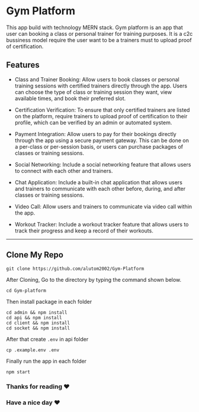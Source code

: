 # Gym Platform

This app build with technology MERN stack. Gym platform is an app that user can booking a class or personal trainer for training purposes. It is a c2c bussiness model require the user want to be a trainers must to upload proof of certification. <br>

## Features
- Class and Trainer Booking: Allow users to book classes or personal training sessions with certified trainers directly through the app. Users can choose the type of class or training session they want, view available times, and book their preferred slot.

- Certification Verification: To ensure that only certified trainers are listed on the platform, require trainers to upload proof of certification to their profile, which can be verified by an admin or automated system.

- Payment Integration: Allow users to pay for their bookings directly through the app using a secure payment gateway. This can be done on a per-class or per-session basis, or users can purchase packages of classes or training sessions.

- Social Networking: Include a social networking feature that allows users to connect with each other and trainers. 

- Chat Application: Include a built-in chat application that allows users and trainers to communicate with each other before, during, and after classes or training sessions.

- Video Call: Allow users and trainers to communicate via video call within the app.

- Workout Tracker: Include a workout tracker feature that allows users to track their progress and keep a record of their workouts.

---

## Clone My Repo <br>

```
git clone https://github.com/alutom2002/Gym-Platform
```

After Cloning, Go to the directory by typing the command shown below.

```
cd Gym-platform
```

Then install package in each folder

```
cd admin && npm install
cd api && npm install
cd client && npm install
cd socket && npm install
```

After that create `.env` in api folder

```
cp .example.env .env
```

Finally run the app in each folder

```
npm start
```

### Thanks for reading :heart:
### Have a nice day :heart: